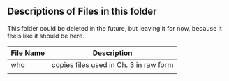 ## Descriptions of Files in this folder

This folder could be deleted in the future, but leaving it for now, because it feels like it should be here.

| File Name | Description                            |
|-----------|----------------------------------------|
| who       | copies files used in Ch. 3 in raw form |
|           |                                        |
